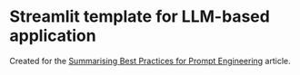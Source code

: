 # Streamlit template for LLM-based application

Created for the [Summarising Best Practices for Prompt Engineering](https://towardsdatascience.com/summarising-best-practices-for-prompt-engineering-c5e86c483af4) article.

